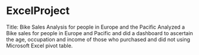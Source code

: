 # ExcelProject
Title: Bike Sales Analysis for people in Europe and the Pacific Analyzed a Bike sales for people in Europe and Pacific and did a dashboard to ascertain the age, occupation and income of those who purchased and did not using Microsoft Excel pivot table.
